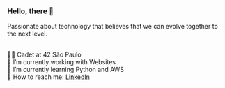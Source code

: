   
### Hello, there 👋

Passionate about technology that believes that we can evolve together to the next level.

<br/>👨‍🚀 Cadet at 42 São Paulo
<br/>👷 I’m currently working with Websites
<br/>🚀 I’m currently learning Python and AWS
<br/>📠 How to reach me: [LinkedIn](https://www.linkedin.com/in/welton-leite-b3492985/)
